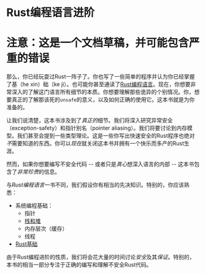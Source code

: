 # Rust编程语言进阶

# 注意：这是一个文档草稿，并可能包含严重的错误

那么，你已经玩耍过Rust一阵子了。你也写了一些简单的程序并认为你已经掌握了基（he xin）础（ke ji）。也可能你甚至通读了[Rust编程语言](https://doc.rust-lang.org/nightly/book/)。现在，你想要非常深入的了解这门语言所有细节的本质。你想要理解那些诡异的个别情况。你，想要真正的了解那该死的`unsafe`的意义，以及如何正确的使用它。这本书就是为你准备的。

让我们说清楚，这本书涉及到了*真正的*细节。我们将深入研究异常安全（exception-safety）和指针别名（pointer aliasing）。我们将要讨论到内存模型。我们甚至会提到一些类型理论。这是一些你写出快速安全的Rust程序也绝对*不*需要知道的东西。你可以*现在*就关闭这本书并拥有一个快乐而多产的Rust生涯。

然而，如果你想要编写不安全代码 -- 或者只是*真心*想深入语言的内部 -- 这本书包含了*非常珍贵*的信息。

与*Rust编程语言*一书不同，我们假设你有相当的先决知识。特别的，你应该熟悉：

* 系统编程基础：
  * 指针
  * [栈和堆](https://doc.rust-lang.org/nightly/book/the-stack-and-the-heap.html)
  * 内存层次（缓存）
  * 线程
* [Rust基础](https://doc.rust-lang.org/nightly/book/syntax-and-semantics.html)

由于Rust编程进阶的性质，我们将会花大量的时间讨论*安全*及其*保证*。特别的，本书的相当一部分专注于正确的编写和理解不安全Rust代码。
